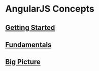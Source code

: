 # AngularJS Concepts

## [Getting Started](./getting-started.md)
## [Fundamentals](./fundamentals.md)
## [Big Picture](./big-picture.md)